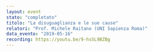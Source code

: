 ```yaml
---
layout: event
stato: "completato"
titolo: "La disuguaglianza e le sue cause"
relatori: "Prof. Michele Raitano (UNI Sapienza Roma)"
data_evento: "2019-05-16"
recording: https://youtu.be/9-hsSL9BZBg
---
```


  


